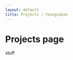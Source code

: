 ```yaml
---
layout: default
title: Projects | Youngideas
---
```

# Projects page

<div class="container-fluid">
  <div class="col">
    <div class="row">
      stuff
    </div>
  </div>
</div>
